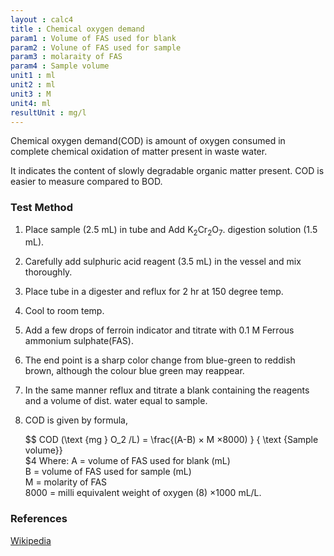 ```yaml
---
layout : calc4
title : Chemical oxygen demand
param1 : Volume of FAS used for blank
param2 : Volune of FAS used for sample 
param3 : molaraity of FAS
param4 : Sample volume
unit1 : ml
unit2 : ml
unit3 : M
unit4: ml
resultUnit : mg/l
---
```


Chemical oxygen demand(COD) is amount of oxygen consumed in complete chemical oxidation of matter present in waste water.  

It indicates the content of slowly degradable organic matter present.
COD is easier to measure compared to BOD.
### Test Method 
1. Place sample (2.5 mL) in  tube and Add K<sub>2</sub>Cr<sub>2</sub>O<sub>7</sub>.  digestion solution (1.5 mL).
    
2. Carefully add sulphuric acid reagent (3.5 mL) in the vessel and mix thoroughly.
3. Place tube in a digester and reflux for 2 hr at 150 degree temp.
4. Cool to room temp.
5. Add a few drops of ferroin indicator and titrate with 0.1 M Ferrous ammonium sulphate(FAS).
6. The end point is a sharp color change from blue-green to reddish brown, although the  colour blue green may reappear.
7. In the same manner reflux and titrate a blank containing the reagents and a volume of dist. water equal to sample.
8. COD is given by formula,  
   
   $$
   COD (\text {mg } O_2 /L) = \frac{(A-B) × M ×8000) } { \text {Sample volume}}  
$4
Where: A = volume of FAS used for blank (mL)   
B = volume of FAS used for sample (mL)  
M = molarity of FAS   
8000 = milli equivalent weight of oxygen (8) ×1000 mL/L.

### References
[Wikipedia](https://en.wikipedia.org/wiki/Chemical_oxygen_demand)

<script>  
    const inputs = document.querySelectorAll('.outlined-field input:not([readonly])');    
    inputs.forEach(input => {
      // Check on input
      input.addEventListener('input', () => {
        if (input.value) {
          input.closest('.outlined-field').classList.add('has-content');
        } else {
          input.closest('.outlined-field').classList.remove('has-content');
        }        
        // Auto-calculate on every input change
        calculate();
      });      
      // Check on page load
      if (input.value) {
        input.closest('.outlined-field').classList.add('has-content');
      }
    });

    // Calculate function 
    function calculate() {
      const fasBlank = parseFloat(document.getElementById('param1').value) || 0;
      const fasSample = parseFloat(document.getElementById('param2').value) || 0;
      const molarity = parseFloat(document.getElementById('param3').value) || 0;
      const sampleVolume= parseFloat(document.getElementById('param4').value) || 0;
      //const param4 = parseFloat(document.getElementById('param4').value) || 0;
      //const param5 = parseFloat(document.getElementById('param5').value) || 0;
      
      // Example calculation: sum of all parameters
      // Replace this with your actual formula
      const result = ((fasBlank -  fasSample)*molarity *80000)/sampleVolume
      
      document.getElementById('result').value = result.toFixed(2);
    }


</script>